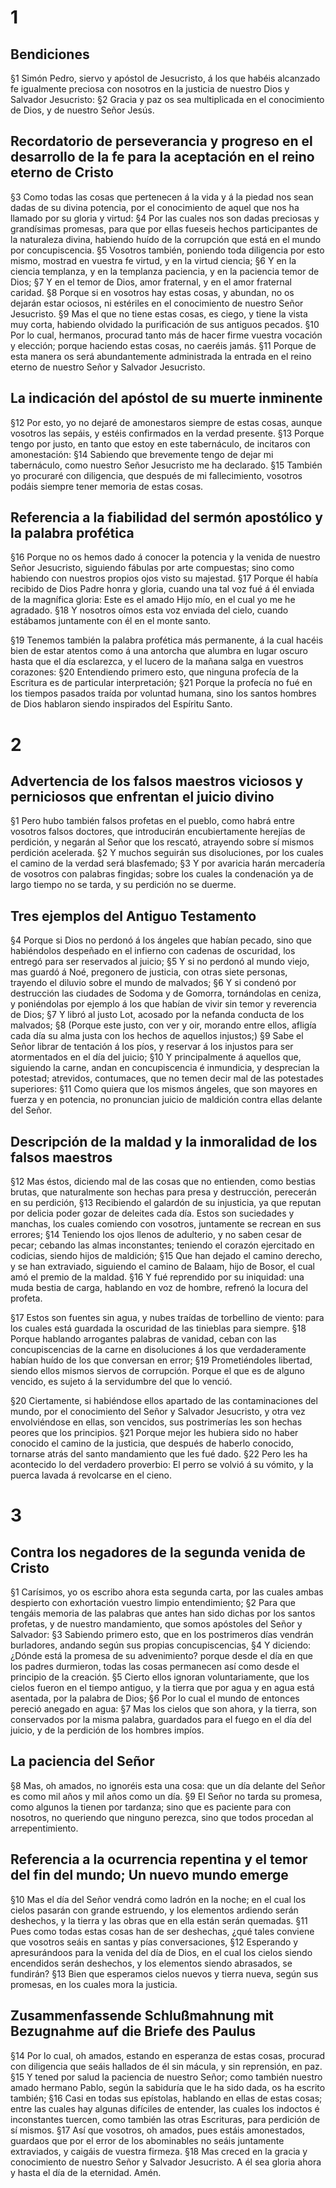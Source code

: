 # 1 
## Bendiciones
§1 Simón Pedro, siervo y apóstol de Jesucristo, á los que habéis alcanzado fe igualmente preciosa con nosotros en la justicia de nuestro Dios y Salvador Jesucristo: §2 Gracia y paz os sea multiplicada en el conocimiento de Dios, y de nuestro Señor Jesús.

## Recordatorio de perseverancia y progreso en el desarrollo de la fe para la aceptación en el reino eterno de Cristo
§3 Como todas las cosas que pertenecen á la vida y á la piedad nos sean dadas de su divina potencia, por el conocimiento de aquel que nos ha llamado por su gloria y virtud: §4 Por las cuales nos son dadas preciosas y grandísimas promesas, para que por ellas fueseis hechos participantes de la naturaleza divina, habiendo huído de la corrupción que está en el mundo por concupiscencia. §5 Vosotros también, poniendo toda diligencia por esto mismo, mostrad en vuestra fe virtud, y en la virtud ciencia; §6 Y en la ciencia templanza, y en la templanza paciencia, y en la paciencia temor de Dios; §7 Y en el temor de Dios, amor fraternal, y en el amor fraternal caridad. §8 Porque si en vosotros hay estas cosas, y abundan, no os dejarán estar ociosos, ni estériles en el conocimiento de nuestro Señor Jesucristo. §9 Mas el que no tiene estas cosas, es ciego, y tiene la vista muy corta, habiendo olvidado la purificación de sus antiguos pecados. §10 Por lo cual, hermanos, procurad tanto más de hacer firme vuestra vocación y elección; porque haciendo estas cosas, no caeréis jamás. §11 Porque de esta manera os será abundantemente administrada la entrada en el reino eterno de nuestro Señor y Salvador Jesucristo.

## La indicación del apóstol de su muerte inminente
§12 Por esto, yo no dejaré de amonestaros siempre de estas cosas, aunque vosotros las sepáis, y estéis confirmados en la verdad presente. §13 Porque tengo por justo, en tanto que estoy en este tabernáculo, de incitaros con amonestación: §14 Sabiendo que brevemente tengo de dejar mi tabernáculo, como nuestro Señor Jesucristo me ha declarado. §15 También yo procuraré con diligencia, que después de mi fallecimiento, vosotros podáis siempre tener memoria de estas cosas.

## Referencia a la fiabilidad del sermón apostólico y la palabra profética
§16 Porque no os hemos dado á conocer la potencia y la venida de nuestro Señor Jesucristo, siguiendo fábulas por arte compuestas; sino como habiendo con nuestros propios ojos visto su majestad. §17 Porque él había recibido de Dios Padre honra y gloria, cuando una tal voz fué á él enviada de la magnífica gloria: Este es el amado Hijo mío, en el cual yo me he agradado. §18 Y nosotros oímos esta voz enviada del cielo, cuando estábamos juntamente con él en el monte santo.

§19 Tenemos también la palabra profética más permanente, á la cual hacéis bien de estar atentos como á una antorcha que alumbra en lugar oscuro hasta que el día esclarezca, y el lucero de la mañana salga en vuestros corazones: §20 Entendiendo primero esto, que ninguna profecía de la Escritura es de particular interpretación; §21 Porque la profecía no fué en los tiempos pasados traída por voluntad humana, sino los santos hombres de Dios hablaron siendo inspirados del Espíritu Santo. 

# 2 
## Advertencia de los falsos maestros viciosos y perniciosos que enfrentan el juicio divino
§1 Pero hubo también falsos profetas en el pueblo, como habrá entre vosotros falsos doctores, que introducirán encubiertamente herejías de perdición, y negarán al Señor que los rescató, atrayendo sobre sí mismos perdición acelerada. §2 Y muchos seguirán sus disoluciones, por los cuales el camino de la verdad será blasfemado; §3 Y por avaricia harán mercadería de vosotros con palabras fingidas; sobre los cuales la condenación ya de largo tiempo no se tarda, y su perdición no se duerme.

## Tres ejemplos del Antiguo Testamento
§4 Porque si Dios no perdonó á los ángeles que habían pecado, sino que habiéndolos despeñado en el infierno con cadenas de oscuridad, los entregó para ser reservados al juicio; §5 Y si no perdonó al mundo viejo, mas guardó á Noé, pregonero de justicia, con otras siete personas, trayendo el diluvio sobre el mundo de malvados; §6 Y si condenó por destrucción las ciudades de Sodoma y de Gomorra, tornándolas en ceniza, y poniéndolas por ejemplo á los que habían de vivir sin temor y reverencia de Dios; §7 Y libró al justo Lot, acosado por la nefanda conducta de los malvados; §8 (Porque este justo, con ver y oir, morando entre ellos, afligía cada día su alma justa con los hechos de aquellos injustos;) §9 Sabe el Señor librar de tentación á los píos, y reservar á los injustos para ser atormentados en el día del juicio; §10 Y principalmente á aquellos que, siguiendo la carne, andan en concupiscencia é inmundicia, y desprecian la potestad; atrevidos, contumaces, que no temen decir mal de las potestades superiores: §11 Como quiera que los mismos ángeles, que son mayores en fuerza y en potencia, no pronuncian juicio de maldición contra ellas delante del Señor.

## Descripción de la maldad y la inmoralidad de los falsos maestros
§12 Mas éstos, diciendo mal de las cosas que no entienden, como bestias brutas, que naturalmente son hechas para presa y destrucción, perecerán en su perdición, §13 Recibiendo el galardón de su injusticia, ya que reputan por delicia poder gozar de deleites cada día. Estos son suciedades y manchas, los cuales comiendo con vosotros, juntamente se recrean en sus errores; §14 Teniendo los ojos llenos de adulterio, y no saben cesar de pecar; cebando las almas inconstantes; teniendo el corazón ejercitado en codicias, siendo hijos de maldición; §15 Que han dejado el camino derecho, y se han extraviado, siguiendo el camino de Balaam, hijo de Bosor, el cual amó el premio de la maldad. §16 Y fué reprendido por su iniquidad: una muda bestia de carga, hablando en voz de hombre, refrenó la locura del profeta.

§17 Estos son fuentes sin agua, y nubes traídas de torbellino de viento: para los cuales está guardada la oscuridad de las tinieblas para siempre. §18 Porque hablando arrogantes palabras de vanidad, ceban con las concupiscencias de la carne en disoluciones á los que verdaderamente habían huído de los que conversan en error; §19 Prometiéndoles libertad, siendo ellos mismos siervos de corrupción. Porque el que es de alguno vencido, es sujeto á la servidumbre del que lo venció.

§20 Ciertamente, si habiéndose ellos apartado de las contaminaciones del mundo, por el conocimiento del Señor y Salvador Jesucristo, y otra vez envolviéndose en ellas, son vencidos, sus postrimerías les son hechas peores que los principios. §21 Porque mejor les hubiera sido no haber conocido el camino de la justicia, que después de haberlo conocido, tornarse atrás del santo mandamiento que les fué dado. §22 Pero les ha acontecido lo del verdadero proverbio: El perro se volvió á su vómito, y la puerca lavada á revolcarse en el cieno. 

# 3 
## Contra los negadores de la segunda venida de Cristo
§1 Carísimos, yo os escribo ahora esta segunda carta, por las cuales ambas despierto con exhortación vuestro limpio entendimiento; §2 Para que tengáis memoria de las palabras que antes han sido dichas por los santos profetas, y de nuestro mandamiento, que somos apóstoles del Señor y Salvador: §3 Sabiendo primero esto, que en los postrimeros días vendrán burladores, andando según sus propias concupiscencias, §4 Y diciendo: ¿Dónde está la promesa de su advenimiento? porque desde el día en que los padres durmieron, todas las cosas permanecen así como desde el principio de la creación. §5 Cierto ellos ignoran voluntariamente, que los cielos fueron en el tiempo antiguo, y la tierra que por agua y en agua está asentada, por la palabra de Dios; §6 Por lo cual el mundo de entonces pereció anegado en agua: §7 Mas los cielos que son ahora, y la tierra, son conservados por la misma palabra, guardados para el fuego en el día del juicio, y de la perdición de los hombres impíos.

## La paciencia del Señor
§8 Mas, oh amados, no ignoréis esta una cosa: que un día delante del Señor es como mil años y mil años como un día. §9 El Señor no tarda su promesa, como algunos la tienen por tardanza; sino que es paciente para con nosotros, no queriendo que ninguno perezca, sino que todos procedan al arrepentimiento.

## Referencia a la ocurrencia repentina y el temor del fin del mundo; Un nuevo mundo emerge
§10 Mas el día del Señor vendrá como ladrón en la noche; en el cual los cielos pasarán con grande estruendo, y los elementos ardiendo serán deshechos, y la tierra y las obras que en ella están serán quemadas. §11 Pues como todas estas cosas han de ser deshechas, ¿qué tales conviene que vosotros seáis en santas y pías conversaciones, §12 Esperando y apresurándoos para la venida del día de Dios, en el cual los cielos siendo encendidos serán deshechos, y los elementos siendo abrasados, se fundirán? §13 Bien que esperamos cielos nuevos y tierra nueva, según sus promesas, en los cuales mora la justicia.

## Zusammenfassende Schlußmahnung mit Bezugnahme auf die Briefe des Paulus
§14 Por lo cual, oh amados, estando en esperanza de estas cosas, procurad con diligencia que seáis hallados de él sin mácula, y sin reprensión, en paz. §15 Y tened por salud la paciencia de nuestro Señor; como también nuestro amado hermano Pablo, según la sabiduría que le ha sido dada, os ha escrito también; §16 Casi en todas sus epístolas, hablando en ellas de estas cosas; entre las cuales hay algunas difíciles de entender, las cuales los indoctos é inconstantes tuercen, como también las otras Escrituras, para perdición de sí mismos. §17 Así que vosotros, oh amados, pues estáis amonestados, guardaos que por el error de los abominables no seáis juntamente extraviados, y caigáis de vuestra firmeza. §18 Mas creced en la gracia y conocimiento de nuestro Señor y Salvador Jesucristo. A él sea gloria ahora y hasta el día de la eternidad. Amén. 